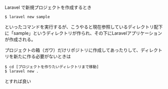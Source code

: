 Laravel で新規プロジェクトを作成するとき

```
$ laravel new sample
```

といったコマンドを実行するが、こうやると現在参照しているディレクトリ配下に「sample」というディレクトリが作られ、その下にLaravelアプリケーションが作成される。

プロジェクトの箱（ガワ）だけリポジトリに作成してあったりして、ディレクトリを新たに作る必要がないときは

```
$ cd [プロジェクトを作りたいディレクトリまで移動]
$ laravel new .
```

とすれば良い
